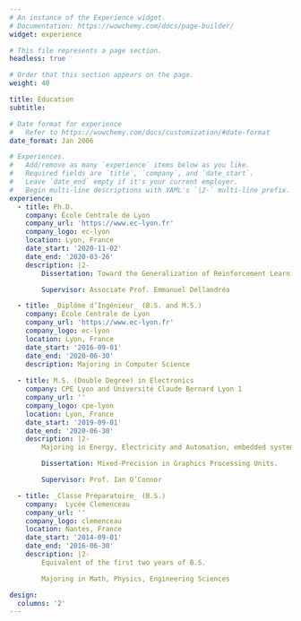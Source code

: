 ```yaml
---
# An instance of the Experience widget.
# Documentation: https://wowchemy.com/docs/page-builder/
widget: experience

# This file represents a page section.
headless: true

# Order that this section appears on the page.
weight: 40

title: Education
subtitle:

# Date format for experience
#   Refer to https://wowchemy.com/docs/customization/#date-format
date_format: Jan 2006

# Experiences.
#   Add/remove as many `experience` items below as you like.
#   Required fields are `title`, `company`, and `date_start`.
#   Leave `date_end` empty if it's your current employer.
#   Begin multi-line descriptions with YAML's `|2-` multi-line prefix.
experience:
  - title: Ph.D.
    company: École Centrale de Lyon
    company_url: 'https://www.ec-lyon.fr'
    company_logo: ec-lyon
    location: Lyon, France
    date_start: '2020-11-02'
    date_end: '2020-03-26'
    description: |2-
        Dissertation: Toward the Generalization of Reinforcement Learning.

        Supervisor: Associate Prof. Emmanuel Dellandréa

  - title: _Diplôme d’Ingénieur_ (B.S. and M.S.)
    company: École Centrale de Lyon
    company_url: 'https://www.ec-lyon.fr'
    company_logo: ec-lyon
    location: Lyon, France
    date_start: '2016-09-01'
    date_end: '2020-06-30'
    description: Majoring in Computer Science
        
  - title: M.S. (Double Degree) in Electronics
    company: CPE Lyon and Université Claude Bernard Lyon 1
    company_url: ''
    company_logo: cpe-lyon
    location: Lyon, France
    date_start: '2019-09-01'
    date_end: '2020-06-30'
    description: |2-
        Majoring in Energy, Electricity and Automation, embedded systems.

        Dissertation: Mixed-Precision in Graphics Processing Units.

        Supervisor: Prof. Ian O’Connor

  - title: _Classe Préparatoire_ (B.S.)
    company:  Lycée Clemenceau
    company_url: ''
    company_logo: clemenceau
    location: Nantes, France
    date_start: '2014-09-01'
    date_end: '2016-06-30'
    description: |2-
        Equivalent of the first two years of B.S.

        Majoring in Math, Physics, Engineering Sciences

design:
  columns: '2'
---
```

